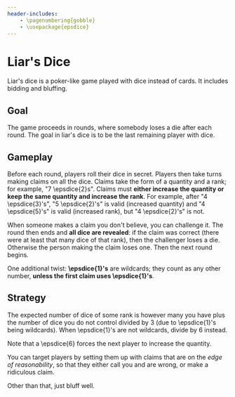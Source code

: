 ```yaml
---
header-includes:
    - \pagenumbering{gobble}
    - \usepackage{epsdice}
---
```


# Liar's Dice

Liar's dice is a poker-like game played with dice instead of cards. It includes bidding and bluffing.

## Goal

The game proceeds in rounds, where somebody loses a die after each round. The goal in liar's dice is to be the last remaining player with dice.

## Gameplay

Before each round, players roll their dice in secret. Players then take turns making claims on all the dice. Claims take the form of a quantity and a rank; for example, "7 \epsdice{2}s". Claims must **either increase the quantity or keep the same quantity and increase the rank**. For example, after "4 \epsdice{3}'s", "5 \epsdice{2}'s" is valid (increased quantity) and "4 \epsdice{5}'s" is valid (increased rank), but "4 \epsdice{2}'s" is not.

When someone makes a claim you don't believe, you can challenge it. The round then ends and **all dice are revealed**: if the claim was correct (there were at least that many dice of that rank), then the challenger loses a die. Otherwise the person making the claim loses one. Then the next round begins.

One additional twist: **\epsdice{1}'s** are wildcards; they count as any other number, **unless the first claim uses \epsdice{1}'s**.

## Strategy

The expected number of dice of some rank is however many you have plus the number of dice you do not control divided by 3 (due to \epsdice{1}'s being wildcards). When \epsdice{1}'s are not wildcards, divide by 6 instead.

Note that a \epsdice{6} forces the next player to increase the quantity.

You can target players by setting them up with claims that are on the _edge of reasonability_, so that they either call you and are wrong, or make a ridiculous claim.

Other than that, just bluff well.
